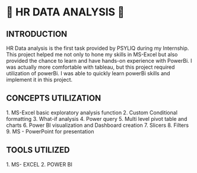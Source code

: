 <H1> 🌟 HR DATA ANALYSIS 🌟</H1>
<H2> INTRODUCTION </H2>
HR Data analysis is the first task provided by PSYLIQ during my Internship. This project helped me not only to hone my skills in MS-Excel but also provided the chance to learn and have hands-on experience with PowerBi.
I was actually more comfortable with tableau, but this project required utilization of powerBi. I was able to quickly learn powerBi skills and implement it in this project.

<H2> CONCEPTS UTILIZATION </H2>
1. MS-Excel basic exploratory analysis function
2. Custom Conditional formatting
3. What-if analysis
4. Power query
5. Multi level pivot table and charts
6. Power BI visualization and Dashboard creation
7. Slicers
8. Filters
9. MS - PowerPoint for presentation


<H2> TOOLS UTILIZED</H2>
1. MS- EXCEL
2. POWER BI
